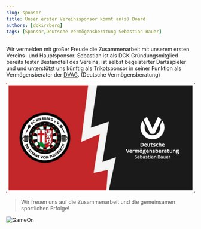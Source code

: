 ```yaml
---
slug: sponsor
title: Unser erster Vereinssponsor kommt an(s) Board
authors: [dckirrberg]
tags: [Sponsor,Deutsche Vermögensberatung Sebastian Bauer]
---
```


Wir vermelden mit großer Freude die Zusammenarbeit mit unserem ersten Vereins- und Hauptsponsor.
Sebastian ist als DCK Gründungsmitglied bereits fester Bestandteil des Vereins, ist selbst begeisterter Dartsspieler 
und und unterstützt uns künftig als Trikotsponsor in seiner Funktion als Vermögensberater der <a href="https://www.dvag.de/sebastian.bauer/index.html">DVAG</a>. (Deutsche Vermögensberatung)


![Uebergabe](./dck_dvag2.png)
> Wir freuen uns auf die Zusammenarbeit und die gemeinsamen sportlichen Erfolge!

![GameOn](./markus_seb.png)
